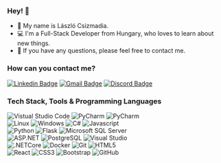 ### Hey! 👋

- 🌱 My name is László Csizmadia.
- 💻 I'm a Full-Stack Developer from Hungary, who loves to learn about new things.
- 🔗 If you have any questions, please feel free to contact me.

### How can you contact me?
[![Linkedin Badge](https://img.shields.io/badge/-LászlóCszizmadia-blue?style=flat-square&logo=Linkedin&logoColor=white)](https://linkedin.com/in/lászló-csizmadia-2138a915b/)
[![Gmail Badge](https://img.shields.io/badge/cs__laszlo@icloud.com-gray?style=flat-square&logo=apple&logoColor=white)](mailto:cs_laszlo@icloud.com)
[![Discord Badge](https://img.shields.io/badge/-CsizmadiaLaszlo%238372-7289da?style=flat-square&logo=Discord&logoColor=white)](https://discordapp.com/users/353166434727100416)

### Tech Stack, Tools & Programming Languages

![Vistual Studio Code](https://img.shields.io/badge/-Visual_%20Studio%20Code-FF0000?style=flat-square&logo=Visual%20Studio%20Code&logoColor=white)
![PyCharm](http://img.shields.io/badge/-PyCharm-FF0000?style=flat-square&logo=PyCharm&logoColor=white)
![PyCharm](http://img.shields.io/badge/-Rider-FF0000?style=flat-square&logo=Rider&logoColor=white) <br />
![Linux](http://img.shields.io/badge/-Linux-FF0000?style=flat-square&logo=linux&logoColor=white)
![Windows](http://img.shields.io/badge/-Windows-FF0000?style=flat-square&logo=windows&logoColor=white)
![C#](http://img.shields.io/badge/-C%23-FF0000?style=flat-square&logo=csharp&logoColor=white)
![Javascript](http://img.shields.io/badge/-Javascript-FF0000?style=flat-square&logo=javascript&logoColor=white)<br />
![Python](http://img.shields.io/badge/-Python-FFFFFF?style=flat-square&logo=python&logoColor=black)
![Flask](http://img.shields.io/badge/-Flask-FFFFFF?style=flat-square&logo=flask&logoColor=black)
![Microsoft SQL Server](http://img.shields.io/badge/-Microsoft_SQL_Server-FFFFFF?style=flat-square&logo=microsoft-sql-server&logoColor=black)<br />
![ASP.NET](http://img.shields.io/badge/-ASP.NET-FFFFFF?style=flat-square&logo=.NET&logoColor=black)
![PostgreSQL](http://img.shields.io/badge/-PostgreSQL-FFFFFF?style=flat-square&logo=postgresql&logoColor=black)
![Visual Studio](http://img.shields.io/badge/-Visual_&nbsp;Studio-FFFFFF?style=flat-square&logo=visual%20studio&logoColor=black)<br />
![.NETCore](http://img.shields.io/badge/-.NET_&nbsp;Core-darkgreen?style=flat-square&logo=.NET&logoColor=white)
![Docker](http://img.shields.io/badge/-Docker-darkgreen?style=flat-square&logo=docker&logoColor=white)
![Git](http://img.shields.io/badge/-Git-darkgreen?style=flat-square&logo=git&logoColor=white)
![HTML5](http://img.shields.io/badge/-HTML5-darkgreen?style=flat-square&logo=html5&logoColor=white)<br />
![React](http://img.shields.io/badge/-React-darkgreen?style=flat-square&logo=react&logoColor=white)
![CSS3](http://img.shields.io/badge/-CSS3-darkgreen?style=flat-square&logo=css3&logoColor=white)
![Bootstrap](http://img.shields.io/badge/-Bootstrap-darkgreen?style=flat-square&logo=bootstrap&logoColor=white)
![GitHub](http://img.shields.io/badge/-GitHub-darkgreen?style=flat-square&logo=github&logoColor=white)<br />
